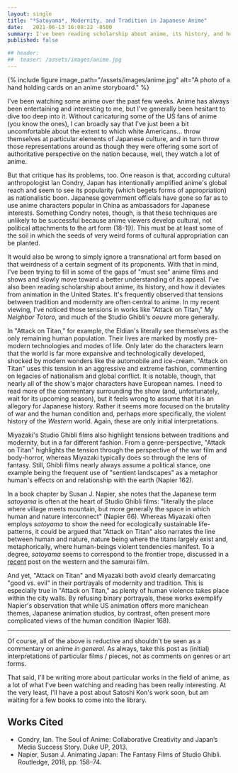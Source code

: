 ```yaml
---
layout: single
title: "*Satoyama*, Modernity, and Tradition in Japanese Anime"
date:   2021-06-13 16:08:22 -0500
summary: I've been reading scholarship about anime, its history, and how it deviates from animation in the United States. It's frequently observed that tensions between tradition and modernity are often central to anime. In my recent viewing, I've noticed those tensions in works like "Attack on Titan," *My Neighbor Totoro,* and much of the Studio Ghibli's *oeuvre* more generally.
published: false

## header:
##  teaser: /assets/images/anime.jpg
---
```


{% include figure image_path="/assets/images/anime.jpg" alt="A photo of a hand holding cards on an anime storyboard." %}

I've been watching some anime over the past few weeks. Anime has always been entertaining and interesting to me, but I've generally been hesitant to dive too deep into it. Without caricaturing some of the US fans of anime (you know the ones), I can broadly say that I've just been a bit uncomfortable about the extent to which white Americans... throw themselves at particular elements of Japanese culture, and in turn throw those representations around as though they were offering some sort of authoritative perspective on the nation because, well, they watch a lot of anime.

But that critique has its problems, too. One reason is that, according cultural anthropologist Ian Condry, Japan has intentionally amplified anime's global reach and seem to see its popularity (which begets forms of appropriation) as nationalistic boon. Japanese government officials have gone so far as to use anime characters popular in China as ambassadors for Japanese interests. Something Condry notes, though, is that these techniques are unlikely to be successful because anime viewers develop cultural, not political attachments to the art form (18-19). This must be at least some of the soil in which the seeds of very weird forms of cultural appropriation can be planted.

It would also be wrong to simply ignore a transnational art form based on that weirdness of a certain segment of its proponents. With that in mind, I've been trying to fill in some of the gaps of "must see" anime films and shows and slowly move toward a better understanding of its appeal. I've also been reading scholarship about anime, its history, and how it deviates from animation in the United States. It's frequently observed that tensions between tradition and modernity are often central to anime. In my recent viewing, I've noticed those tensions in works like "Attack on Titan," *My Neighbor Totoro,* and much of the Studio Ghibli's *oeuvre* more generally.

In "Attack on Titan," for example, the Eldian's literally see themselves as the only remaining human population. Their lives are marked by mostly pre-modern technologies and modes of life. Only later do the characters learn that the world is far more expansive and technologically developed, shocked by modern wonders like the automobile and ice-cream. "Attack on Titan" uses this tension in an aggressive and extreme fashion, commenting on legacies of nationalism and global conflict. It is notable, though, that nearly all of the show's major characters have European names. I need to read more of the commentary surrounding the show (and, unfortunately, wait for its upcoming season), but it feels wrong to assume that it is an allegory for Japanese history. Rather it seems more focused on the brutality of war and the human condition and, perhaps more specifically, the violent history of the *Western* world. Again, these are only initial interpretations.

Miyazaki's Studio Ghibli films also highlight tensions between traditions and modernity, but in a far different fashion. From a genre-perspective, "Attack on Titan" highlights the tension through the perspective of the war film and body-horror, whereas Miyazaki typically does so through the lens of fantasy. Still, Ghibli films nearly always assume a political stance, one example being the frequent use of "sentient landscapes" as a metaphor human's effects on and relationship with the earth (Napier 162).

In a book chapter by Susan J. Napier, she notes that the Japanese term *satoyama* is often at the heart of Studio Ghibli films: "literally the place where village meets mountain, but more generally the space in which human and nature interconnect" (Napier 66). Whereas Miyazaki often employs *satoyama* to show the need for ecologically sustainable life-patterns, it could be argued that "Attack on Titan" also narrates the line between human and nature, nature being where the titans largely exist and, metaphorically, where human-beings violent tendencies manifest. To a degree, *satoyama* seems to correspond to the frontier trope, discussed in a [recent](/film/masculinity-shane-and-yojimbo/) post on the western and the samurai film.

And yet, "Attack on Titan" and Miyazaki both avoid clearly demarcating "good vs. evil" in their portrayals of modernity and tradition. This is especially true in "Attack on Titan," as plenty of human violence takes place within the city walls. By refusing binary portrayals, these works exemplify Napier's observation that while US animation offers more manichean themes, Japanese animation studios, by contrast, often present more complicated views of the human condition (Napier 168).

-------------

Of course, all of the above is reductive and shouldn't be seen as a commentary on anime *in general.* As always, take this post as (initial) interpretations of particular films / pieces, not as comments on genres or art forms.

That said, I'll be writing more about particular works in the field of anime, as a lot of what I've been watching and reading has been really interesting. At the very least, I'll have a post about Satoshi Kon's work soon, but am waiting for a few books to come into the library.

## Works Cited

- Condry, Ian. The Soul of Anime: Collaborative Creativity and Japan’s Media Success Story. Duke UP, 2013.
- Napier, Susan J. Animating Japan: The Fantasy Films of Studio Ghibli. Routledge, 2018, pp. 158–74.
